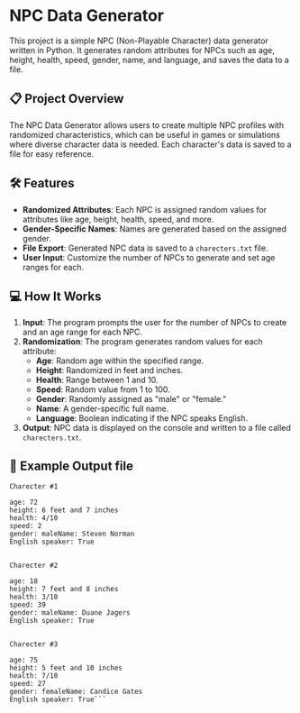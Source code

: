 # NPC Data Generator

This project is a simple NPC (Non-Playable Character) data generator written in Python. It generates random attributes for NPCs such as age, height, health, speed, gender, name, and language, and saves the data to a file.

## 📋 Project Overview
The NPC Data Generator allows users to create multiple NPC profiles with randomized characteristics, which can be useful in games or simulations where diverse character data is needed. Each character's data is saved to a file for easy reference.

## 🛠️ Features
- **Randomized Attributes**: Each NPC is assigned random values for attributes like age, height, health, speed, and more.
- **Gender-Specific Names**: Names are generated based on the assigned gender.
- **File Export**: Generated NPC data is saved to a `charecters.txt` file.
- **User Input**: Customize the number of NPCs to generate and set age ranges for each.

## 💻 How It Works
1. **Input**: The program prompts the user for the number of NPCs to create and an age range for each NPC.
2. **Randomization**: The program generates random values for each attribute:
   - **Age**: Random age within the specified range.
   - **Height**: Randomized in feet and inches.
   - **Health**: Range between 1 and 10.
   - **Speed**: Random value from 1 to 100.
   - **Gender**: Randomly assigned as "male" or "female."
   - **Name**: A gender-specific full name.
   - **Language**: Boolean indicating if the NPC speaks English.
3. **Output**: NPC data is displayed on the console and written to a file called `charecters.txt`.

## 💾 Example Output file
```
Charecter #1

age: 72
height: 6 feet and 7 inches
health: 4/10
speed: 2
gender: maleName: Steven Norman
English speaker: True


Charecter #2

age: 18
height: 7 feet and 8 inches
health: 3/10
speed: 39
gender: maleName: Duane Jagers
English speaker: True


Charecter #3

age: 75
height: 5 feet and 10 inches
health: 7/10
speed: 27
gender: femaleName: Candice Gates
English speaker: True```
